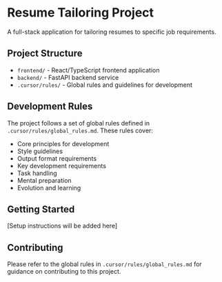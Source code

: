 # Resume Tailoring Project

A full-stack application for tailoring resumes to specific job requirements.

## Project Structure

- `frontend/` - React/TypeScript frontend application
- `backend/` - FastAPI backend service
- `.cursor/rules/` - Global rules and guidelines for development

## Development Rules

The project follows a set of global rules defined in `.cursor/rules/global_rules.md`. These rules cover:

- Core principles for development
- Style guidelines
- Output format requirements
- Key development requirements
- Task handling
- Mental preparation
- Evolution and learning

## Getting Started

[Setup instructions will be added here]

## Contributing

Please refer to the global rules in `.cursor/rules/global_rules.md` for guidance on contributing to this project. 